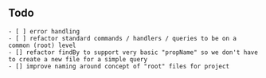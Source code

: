 ## Todo
	- [ ] error handling
	- [ ] refactor standard commands / handlers / queries to be on a common (root) level
	- [] refactor findBy to support very basic "propName" so we don't have to create a new file for a simple query
	- [] improve naming around concept of "root" files for project
